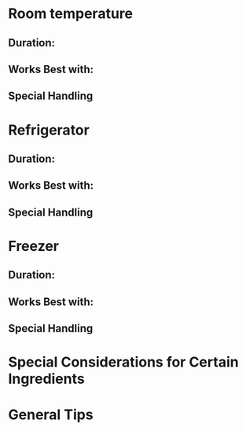 # Room temperature
## Duration:
## Works Best with:

## Special Handling

# Refrigerator
## Duration:
## Works Best with:

## Special Handling

# Freezer
## Duration:
## Works Best with:

## Special Handling

# Special Considerations for Certain Ingredients

# General Tips